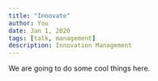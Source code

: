 ```yaml
---
title: "Innovate"
author: You
date: Jan 1, 2020
tags: [talk, management]
description: Innovation Management
---
```


We are going to do some cool things here.
